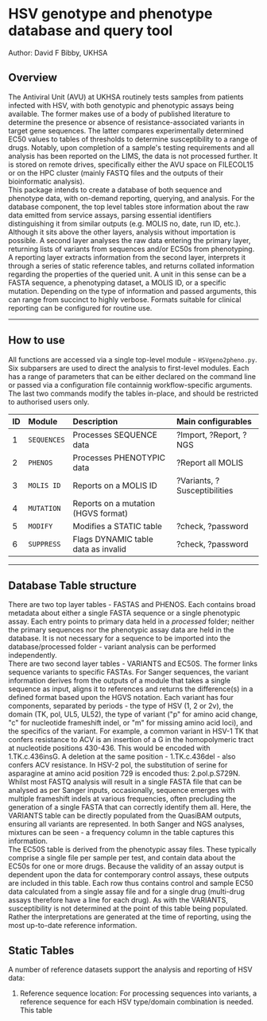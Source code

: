 # HSV genotype and phenotype database and query tool  

Author: David F Bibby, UKHSA  

## Overview  

The Antiviral Unit (AVU) at UKHSA routinely tests samples from patients infected with HSV, with both genotypic and phenotypic assays being available. The former makes use of a body of published literature to determine the presence or absence of resistance-associated variants in target gene sequences. The latter compares experimentally determined EC50 values to tables of thresholds to determine susceptibility to a range of drugs. Notably, upon completion of a sample's testing requirements and all analysis has been reported on the LIMS, the data is not processed further. It is stored on remote drives, specifically either the AVU space on FILECOL15 or on the HPC cluster (mainly FASTQ files and the outputs of their bioinformatic analysis).  
This package intends to create a database of both sequence and phenotype data, with on-demand reporting, querying, and analysis. For the database component, the top level tables store information about the raw data emitted from service assays, parsing essential identifiers distinguishing it from similar outputs (e.g. MOLIS no, date, run ID, etc.). Although it sits above the other layers, analysis without importation is possible. A second layer analyses the raw data entering the primary layer, returning lists of variants from sequences and/or EC50s from phenotyping. A reporting layer extracts information from the second layer, interprets it through a series of static reference tables, and returns collated information regarding the properties of the queried unit. A unit in this sense can be a FASTA sequence, a phenotyping dataset, a MOLIS ID, or a specific mutation. Depending on the type of information and passed arguments, this can range from succinct to highly verbose. Formats suitable for clinical reporting can be configured for routine use.  

---

## How to use  

All functions are accessed via a single top-level module - `HSVgeno2pheno.py`. Six subparsers are used to direct the analysis to first-level modules. Each has a range of parameters that can be either declared on the command line or passed via a configuration file containnig workflow-specific arguments. The last two commands modify the tables in-place, and should be restricted to authorised users only.  

| ID | Module | Description | Main configurables |
| :--- | :--- | :--- | :--- |
| 1 | `SEQUENCES` | Processes SEQUENCE data | ?Import, ?Report, ?NGS |
| 2 | `PHENOS` | Processes PHENOTYPIC data | ?Report all MOLIS |
| 3 | `MOLIS ID` | Reports on a MOLIS ID | ?Variants, ?Susceptibilities |
| 4 | `MUTATION` | Reports on a mutation (HGVS format) | |
| 5 | `MODIFY` | Modifies a STATIC table | ?check, ?password |
| 6 | `SUPPRESS` | Flags DYNAMIC table data as invalid | ?check, ?password |

---

## Database Table structure

There are two top layer tables - FASTAS and PHENOS. Each contains broad metadata about either a single FASTA sequence or a single phenotypic assay. Each entry points to primary data held in a *processed* folder; neither the primary sequences nor the phenotypic assay data are held in the database. It is not necessary for a sequence to be imported into the database/processed folder - variant analysis can be performed independently.  
There are two second layer tables - VARIANTS and EC50S. The former links sequence variants to specific FASTAs. For Sanger sequences, the variant information derives from the outputs of a module that takes a single sequence as input, aligns it to references and returns the difference(s) in a defined format based upon the HGVS notation. Each variant has four components, separated by periods - the type of HSV (1, 2 or 2v), the domain (TK, pol, UL5, UL52), the type of variant ("p" for amino acid change, "c" for nucleotide frameshift indel, or "m" for missing amino acid loci), and the specifics of the variant. For example, a common variant in HSV-1 TK that confers resistance to ACV is an insertion of a G in the homopolymeric tract at nucleotide positions 430-436. This would be encoded with 1.TK.c.436insG. A deletion at the same position - 1.TK.c.436del - also confers ACV resistance. In HSV-2 pol, the substitution of serine for asparagine at amino acid position 729 is encoded thus: 2.pol.p.S729N.  
Whilst most FASTQ analysis will result in a single FASTA file that can be analysed as per Sanger inputs, occasionally, sequence emerges with multiple frameshift indels at various frequencies, often precluding the generation of a single FASTA that can correctly identify them all. Here, the VARIANTS table can be directly populated from the QuasiBAM outputs, ensuring all variants are represented. In both Sanger and NGS analyses, mixtures can be seen - a frequency column in the table captures this information.  
The EC50S table is derived from the phenotypic assay files. These typically comprise a single file per sample per test, and contain data about the EC50s for one or more drugs. Because the validity of an assay output is dependent upon the data for contemporary control assays, these outputs are included in this table. Each row thus contains control and sample EC50 data calculated from a single assay file and for a single drug (multi-drug assays therefore have a line for each drug). As with the VARIANTS, susceptibility is not determined at the point of this table being populated. Rather the interpretations are generated at the time of reporting, using the most up-to-date reference information.  

## Static Tables  

A number of reference datasets support the analysis and reporting of HSV data:  
1.	Reference sequence location: For processing sequences into variants, a reference sequence for each HSV type/domain combination is needed. This table 